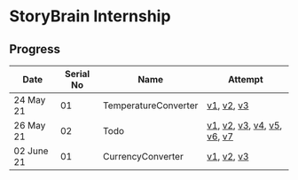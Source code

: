 # StoryBrain Internship

## Progress

| Date      |  Serial No    | Name                         | Attempt                                                                                        |
| --------- | ------------- | ---------------------------- | ---------------------------------------------------------------------------------------------- |
| 24 May 21 |    01         | TemperatureConverter         | [v1][1-v1], [v2][1-v2], [v3][1-v3]                                                             |
| 26 May 21 |    02         | Todo                         | [v1][2-v1], [v2][2-v2], [v3][2-v3], [v4][2-v4], [v5][2-v5], [v6][2-v6], [v7][2-v7]             |
| 02 June 21|    01         | CurrencyConverter            | [v1][3-v1], [v2][3-v2], [v3][3-v3]                                                             |

[1-v1]: https://fc-converter.surge.sh/
[1-v2]: https://fc-converter-v2.surge.sh/
[1-v3]: https://fc-converter-v3.surge.sh/
[2-v1]: https://todo-v1.surge.sh/
[2-v2]: https://todo-v2.surge.sh/
[2-v3]: https://todo-v3.surge.sh/
[2-v4]: https://todo-v4.surge.sh/
[2-v5]: https://todo-v5.surge.sh/
[2-v6]: https://todo-v6.surge.sh/
[2-v7]: https://todo-v7.surge.sh/
[3-v1]: https://currency-converter-v1.surge.sh/
[3-v2]: https://currency-converter-v2.surge.sh/
[3-v3]: https://currency-converter-v3.surge.sh/